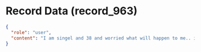 # Record Data (record_963)

```json
{
  "role": "user",
  "content": "I am singel and 38 and worried what will happen to me.. i have to find someone. "
}
```

